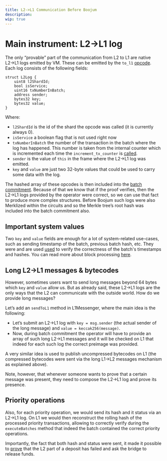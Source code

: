 ```yaml
---
title: L2->L1 Communication Before Boojum
description:
wip: true
---
```


# Main instrument: L2→L1 log

The only “provable” part of the communication from L2 to L1 are native L2→L1 logs emitted by VM. These can be emitted by the `to_l1` [opcode](https://github.com/code-423n4/2024-03-zksync/blob/main/docs/Smart%20contract%20Section/System%20contracts%20bootloader%20description.md). Each log consists of the following fields:

```solidity
struct L2Log {
    uint8 l2ShardId;
    bool isService;
    uint16 txNumberInBatch;
    address sender;
    bytes32 key;
    bytes32 value;
}
```

Where:

- `l2ShardId` is the id of the shard the opcode was called (it is currently always 0).
- `isService` a boolean flag that is not used right now
- `txNumberInBatch` the number of the transaction in the batch where the log has happened. This number is taken from the internal counter which is incremented each time the `increment_tx_counter` is [called](https://github.com/code-423n4/2024-03-zksync/blob/main/docs/Smart%20contract%20Section/System%20contracts%20bootloader%20description.md).
- `sender` is the value of `this` in the frame where the L2→L1 log was emitted.
- `key` and `value` are just two 32-byte values that could be used to carry some data with the log.

The hashed array of these opcodes is then included into the [batch commitment](https://github.com/matter-labs/era-contracts/blob/f06a58360a2b8e7129f64413998767ac169d1efd/ethereum/contracts/zksync/facets/Executor.sol#L493). Because of that we know that if the proof verifies, then the L2→L1 logs provided by the operator were correct, so we can use that fact to produce more complex structures. Before Boojum such logs were also Merklized within the circuits and so the Merkle tree’s root hash was included into the batch commitment also.

## Important system values

Two `key` and `value` fields are enough for a lot of system-related use-cases, such as sending timestamp of the batch, previous batch hash, etc. They were and are used [used](https://github.com/code-423n4/2024-03-zksync/blob/7e85e0a997fee7a6d75cadd03d3233830512c2d2/code/system-contracts/contracts/SystemContext.sol#L466) to verify the correctness of the batch's timestamps and hashes. You can read more about block processing [here](https://github.com/code-423n4/2024-03-zksync/blob/main/docs/Smart%20contract%20Section/Batches%20&%20L2%20blocks%20on%20zkSync.md).

## Long L2→L1 messages & bytecodes

However, sometimes users want to send long messages beyond 64 bytes which `key` and `value` allow us. But as already said, these L2→L1 logs are the only ways that the L2 can communicate with the outside world. How do we provide long messages?

Let’s add an `sendToL1` method in L1Messenger, where the main idea is the following:

- Let’s submit an L2→L1 log with `key = msg.sender` (the actual sender of the long message) and `value = keccak256(message)`.
- Now, during batch commitment the operator will have to provide an array of such long L2→L1 messages and it will be checked on L1 that indeed for each such log the correct preimage was provided.

A very similar idea is used to publish uncompressed bytecodes on L1 (the compressed bytecodes were sent via the long L1→L2 messages mechanism as explained above).

Note, however, that whenever someone wants to prove that a certain message was present, they need to compose the L2→L1 log and prove its presence.

## Priority operations

Also, for each priority operation, we would send its hash and it status via an L2→L1 log. On L1 we would then reconstruct the rolling hash of the processed priority transactions, allowing to correctly verify during the `executeBatches` method that indeed the batch contained the correct priority operations.

Importantly, the fact that both hash and status were sent, it made it possible to [prove](https://github.com/code-423n4/2024-03-zksync/blob/7e85e0a997fee7a6d75cadd03d3233830512c2d2/code/contracts/ethereum/contracts/bridge/L1SharedBridge.sol#L277) that the L2 part of a deposit has failed and ask the bridge to release funds.
